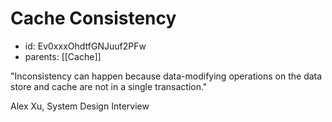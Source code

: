 # Cache Consistency
* id: Ev0xxxOhdtfGNJuuf2PFw
* parents: [[Cache]]

"Inconsistency can happen because data-modifying operations on the data store and cache are not in a single transaction."

Alex Xu, System Design Interview